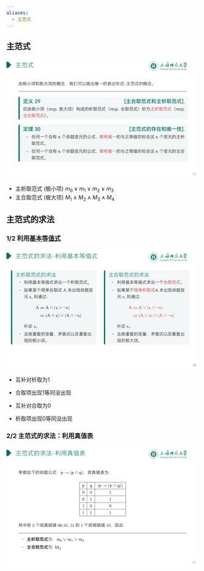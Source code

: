 ```yaml
---
aliases:
  - 主范式
---
```


## 主范式

![](attachments/DMLec2-handout-57.png)

- 主析取范式 (极小项) $m_0\vee{m_1}\vee{m_2}\vee{m_3}$
- 主合取范式 (极大项) $M_1\wedge{M_2}\wedge{M_3}\wedge{M_4}$

## 主范式的求法

### 1/2 利用[基本等值式](基本等值公式.md)

![](attachments/DMLec2-handout-58.png)

- 互补对析取为1
- 合取项出现1等同没出现

- 互补对合取为0
- 析取项出现0等同没出现

### 2/2 主范式的求法：利用真值表

![](attachments/DMLec2-handout-61.png)
